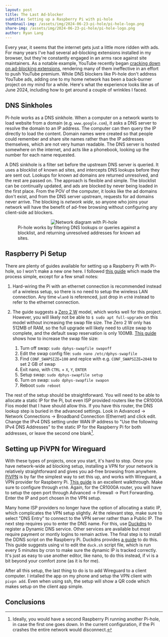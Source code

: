```yaml
---
layout: post
title: The Last Ad-blocker
subtitle: Setting up a Raspberry Pi with pi-hole
thumbnail-img: /assets/img/2024-06-23-pi-hole/pi-hole-logo.png
share-img: /assets/img/2024-06-23-pi-hole/pi-hole-logo.png
author: Ryan Lang
---
```


Every year, it seems that the internet gets just a little more ridden with ads. For many years I've had several ad-blocking extensions installed in my browser, but they're constantly engaged in an arms race against site maintainers. As a notable example, YouTube recently began [cracking down on ad-blocking extensions](https://www.theverge.com/2024/4/15/24131338/youtube-ad-blocker-crackdown-mobile-apps), rendering many of them ineffective in an effort to push YouTube premium. While DNS blockers like Pi-hole don't address YouTube ads, adding one to my home network has been a back-burner project on my mind for a while. Here's what the experience looks like as of June 2024, including how to get around a couple of wrinkles I faced.

## DNS Sinkholes

Pi-hole works as a DNS sinkhole. When a computer on a network wants to load website from a domain (e.g. `www.google.com`), it asks a DNS server to resolve the domain to an IP address. The computer can then query the IP directly to load the content. Domain names were created so that people could remember and share site names rather than the IP addresses themselves, which are not very human readable. The DNS server is hosted somewhere on the internet, and acts like a phonebook, looking up the number for each name requested.

A DNS sinkhole is a filter set before the upstream DNS server is queried. It uses a  blocklist of known ad sites, and intercepts DNS lookups before they are sent out. Lookups for known ad domains are returned unresolved, and the rest are passed on. The approach is flexible and simple. The blocklist can be continually updated, and ads are blocked by never being loaded in the first place. From the POV of the computer, it looks like the ad domains don't exist, and from the DNS server upstream, requests for ad domains never arrive. The blocking is *network wide*, so anyone who joins your network will have the benefit of ad-free browsing without configuring any client-side ad blockers.

<figure style="display: flex; flex-direction: column; align-items: center; margin-bottom: 20px;">
    <img src="https://rlang81.github.io/assets/img/2024-06-23-pi-hole/pi-hole-network.png"
         alt="Network diagram with Pi-hole">
    <figcaption>Pi-hole works by filtering DNS lookups or queries against a blocklist, and returning unresolved addresses for known ad sites.</figcaption>
</figure>

## Raspberry Pi Setup

There are plenty of guides available for setting up a Raspberry Pi with Pi-hole, so I won't make a new one here. I followed [this guide](https://www.raspberrypi.com/tutorials/running-pi-hole-on-a-raspberry-pi/) which made the process simple, except for a few small notes:

1) Hard-wiring the Pi with an ethernet connection is recommended instead of a wireless setup, so there is no need to setup the wireless LAN connection. Any time `wlan0` is referenced, just drop in `eth0` instead to refer to the ethernet connection.

2) The guide suggests a [Zero 2 W](https://www.raspberrypi.com/products/raspberry-pi-zero-2-w/) model, which works well for this project. However, you will likely not be able to `$ sudo apt full-upgrade` on this model without increasing the swap file size. The Zero 2 W only has 512MB of RAM, so the full upgrade will likely need to utilize swap to complete, and the default swap reservation is only 100MB. [This guide](https://pimylifeup.com/raspberry-pi-swap-file/) shows how to increase the swap file size:

    1) Turn off swap: `sudo dphys-swapfile swapoff`
    2) Edit the swap config file: `sudo nano /etc/dphys-swapfile`
    3) Find `CONF_SWAPSIZE=100` and replce with e.g. `CONF_SWAPSIZE=2048` to set 2 GB of swap
    4) Exit nano, with `CTRL` + `X`, `Y`, `ENTER`
    5) Setup swap: `sudo dphys-swapfile setup`
    6) Turn on swap: `sudo dphys-swapfile swapon`
    7) Reboot `sudo reboot`

The rest of the setup should be straightforward. You will need to be able to allocate a static IP for the Pi, but even ISP provided routers like the CR1000A Fios model that I have should allow this. If you have this router, the DNS lookup step is buried in the advanced settings. Look in Advanced -> Network Connections -> Broadband Connection (Ethernet) and click edit. Change the IPv4 DNS setting under WAN IP address to "Use the following IPv4 DNS Addresses" to the static IP for the Raspberry Pi for both addresses, or leave the second one blank[^1].

## Setting up PiVPN for Wireguard

With these types of projects, once you start, it's hard to stop. Once you have network-wide ad blocking setup, installing a VPN for your network is relatively straightforward and gives you ad-free browsing from anywhere. [PiVPN](pivpn.io) is by far the simplest way to set this up, and works with Wireguard, a VPN provider for Raspberry Pi. [This guide](https://www.sitepoint.com/setting-up-a-home-vpn-using-your-raspberry-pi/) is an excellent walkthrough. Make sure to configure through `eth0`. Again, for the CR1000A router, you will have to setup the open port through Advanced -> Firewall -> Port Forwarding. Enter the IP and port chosen in the VPN setup.

Many home ISP providers no longer have the option of allocating a static IP, which complicates the VPN setup slightly. At the relevant step, make sure to select "DNS Entry" to connect to the VPN server rather than a Public IP. The next step requires you to enter the DNS name. For this, use [Duckdns](https://www.duckdns.org/) to register a Dynamic DNS service. Other services are available but most require payment or montly logins to remain active. The final step is to install the DDNS script on the Raspberry Pi. Duckdns provides [a guide](https://www.duckdns.org/install.jsp) to do this. This guide suggests using vi to edit the `duck.sh` script file, which is run every 5 minutes by cron to make sure the dynamic IP is tracked correctly. It's just as easy to use another editor, like nano, to do this instead, if vi is a bit beyond your comfort zone (as it is for me).

After all this setup, the last thing to do is to add Wireguard to a client computer. I intalled the app on my phone and setup the VPN client with `pivpn add`. Even when using ssh, the setup will show a QR code which makes setup on the client app simple.

## Conclusions




[^1]: Ideally, you would have a second Raspberry Pi running another Pi-hole, in case the first one goes down. In the current configuration, if the Pi crashes the entire network would disconnect.
